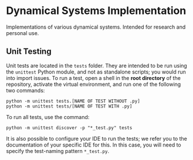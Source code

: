 # Dynamical Systems Implementation

Implementations of various dynamical systems.
Intended for research and personal use.

## Unit Testing

Unit tests are located in the `tests` folder. They are intended to be run using the `unittest` Python module, and not as standalone scripts; you would run into import issues. To run a test, open a shell in the **root directory** of the repository, activate the virtual environment, and run one of the following two commands:
```shell
python -m unittest tests.[NAME OF TEST WITHOUT .py]
python -m unittest tests/[NAME OF TEST WITH .py]
```

To run all tests, use the command:
```shell
python -m unittest discover -p "*_test.py" tests
```

It is also possible to configure your IDE to run the tests; we refer you to the documentation of your specific IDE for this. In this case, you will need to specify the test-naming pattern `*_test.py`.